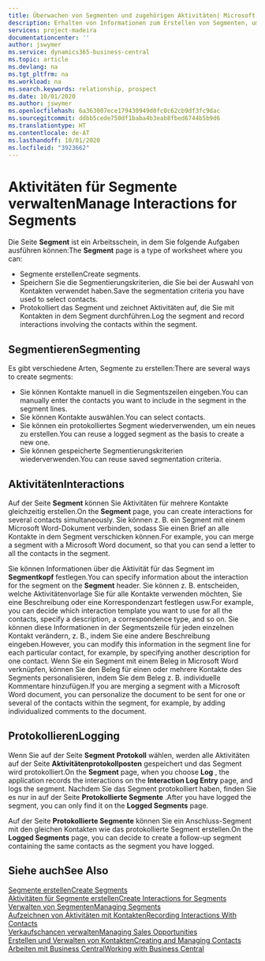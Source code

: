 ```yaml
---
title: Überwachen von Segmenten und zugehörigen Aktivitäten| Microsoft Docs
description: Erhalten von Informationen zum Erstellen von Segmenten, um Kontaktgruppen zu definieren und Festlegen von Aktivitäten für Segmente.
services: project-madeira
documentationcenter: ''
author: jswymer
ms.service: dynamics365-business-central
ms.topic: article
ms.devlang: na
ms.tgt_pltfrm: na
ms.workload: na
ms.search.keywords: relationship, prospect
ms.date: 10/01/2020
ms.author: jswymer
ms.openlocfilehash: 6a363007ece179430949d0fc0c62cb9df3fc9dac
ms.sourcegitcommit: ddbb5cede750df1baba4b3eab8fbed6744b5b9d6
ms.translationtype: HT
ms.contentlocale: de-AT
ms.lasthandoff: 10/01/2020
ms.locfileid: "3923662"
---
```

# <a name="manage-interactions-for-segments"></a><span data-ttu-id="1bc50-103">Aktivitäten für Segmente verwalten</span><span class="sxs-lookup"><span data-stu-id="1bc50-103">Manage Interactions for Segments</span></span>
<span data-ttu-id="1bc50-104">Die Seite **Segment** ist ein Arbeitsschein, in dem Sie folgende Aufgaben ausführen können:</span><span class="sxs-lookup"><span data-stu-id="1bc50-104">The **Segment** page is a type of worksheet where you can:</span></span>

* <span data-ttu-id="1bc50-105">Segmente erstellen</span><span class="sxs-lookup"><span data-stu-id="1bc50-105">Create segments.</span></span>
* <span data-ttu-id="1bc50-106">Speichern Sie die Segmentierungskriterien, die Sie bei der Auswahl von Kontakten verwendet haben.</span><span class="sxs-lookup"><span data-stu-id="1bc50-106">Save the segmentation criteria you have used to select contacts.</span></span>
* <span data-ttu-id="1bc50-107">Protokolliert das Segment und zeichnet Aktivitäten auf, die Sie mit Kontakten in dem Segment durchführen.</span><span class="sxs-lookup"><span data-stu-id="1bc50-107">Log the segment and record interactions involving the contacts within the segment.</span></span>

## <a name="segmenting"></a><span data-ttu-id="1bc50-108">Segmentieren</span><span class="sxs-lookup"><span data-stu-id="1bc50-108">Segmenting</span></span>
<span data-ttu-id="1bc50-109">Es gibt verschiedene Arten, Segmente zu erstellen:</span><span class="sxs-lookup"><span data-stu-id="1bc50-109">There are several ways to create segments:</span></span>

* <span data-ttu-id="1bc50-110">Sie können Kontakte manuell in die Segmentszeilen eingeben.</span><span class="sxs-lookup"><span data-stu-id="1bc50-110">You can manually enter the contacts you want to include in the segment in the segment lines.</span></span>
* <span data-ttu-id="1bc50-111">Sie können Kontakte auswählen.</span><span class="sxs-lookup"><span data-stu-id="1bc50-111">You can select contacts.</span></span>
* <span data-ttu-id="1bc50-112">Sie können ein protokolliertes Segment wiederverwenden, um ein neues zu erstellen.</span><span class="sxs-lookup"><span data-stu-id="1bc50-112">You can reuse a logged segment as the basis to create a new one.</span></span>
* <span data-ttu-id="1bc50-113">Sie können gespeicherte Segmentierungskriterien wiederverwenden.</span><span class="sxs-lookup"><span data-stu-id="1bc50-113">You can reuse saved segmentation criteria.</span></span>

## <a name="interactions"></a><span data-ttu-id="1bc50-114">Aktivitäten</span><span class="sxs-lookup"><span data-stu-id="1bc50-114">Interactions</span></span>
<span data-ttu-id="1bc50-115">Auf der Seite **Segment** können Sie Aktivitäten für mehrere Kontakte gleichzeitig erstellen.</span><span class="sxs-lookup"><span data-stu-id="1bc50-115">On the **Segment** page, you can create interactions for several contacts simultaneously.</span></span> <span data-ttu-id="1bc50-116">Sie können z. B. ein Segment mit einem Microsoft Word-Dokument verbinden, sodass Sie einen Brief an alle Kontakte in dem Segment verschicken können.</span><span class="sxs-lookup"><span data-stu-id="1bc50-116">For example, you can merge a segment with a Microsoft Word document, so that you can send a letter to all the contacts in the segment.</span></span>

<span data-ttu-id="1bc50-117">Sie können Informationen über die Aktivität für das Segment im **Segmentkopf** festlegen.</span><span class="sxs-lookup"><span data-stu-id="1bc50-117">You can specify information about the interaction for the segment on the **Segment** header.</span></span> <span data-ttu-id="1bc50-118">Sie können z. B. entscheiden, welche Aktivitätenvorlage Sie für alle Kontakte verwenden möchten, Sie eine Beschreibung oder eine Korrespondenzart festlegen usw.</span><span class="sxs-lookup"><span data-stu-id="1bc50-118">For example, you can decide which interaction template you want to use for all the contacts, specify a description, a correspondence type, and so on.</span></span> <span data-ttu-id="1bc50-119">Sie können diese Informationen in der Segmentszeile für jeden einzelnen Kontakt verändern, z. B., indem Sie eine andere Beschreibung eingeben.</span><span class="sxs-lookup"><span data-stu-id="1bc50-119">However, you can modify this information in the segment line for each particular contact, for example, by specifying another description for one contact.</span></span> <span data-ttu-id="1bc50-120">Wenn Sie ein Segment mit einem Beleg in Microsoft Word verknüpfen, können Sie den Beleg für einen oder mehrere Kontakte des Segments personalisieren, indem Sie dem Beleg z. B. individuelle Kommentare hinzufügen.</span><span class="sxs-lookup"><span data-stu-id="1bc50-120">If you are merging a segment with a Microsoft Word document, you can personalize the document to be sent for one or several of the contacts within the segment, for example, by adding individualized comments to the document.</span></span>

## <a name="logging"></a><span data-ttu-id="1bc50-121">Protokollieren</span><span class="sxs-lookup"><span data-stu-id="1bc50-121">Logging</span></span>
<span data-ttu-id="1bc50-122">Wenn Sie auf der Seite **Segment** **Protokoll** wählen, werden alle Aktivitäten auf der Seite **Aktivitätenprotokollposten** gespeichert und das Segment wird protokolliert.</span><span class="sxs-lookup"><span data-stu-id="1bc50-122">On the **Segment** page, when you choose **Log** , the application records the interactions on the **Interaction Log Entry** page, and logs the segment.</span></span> <span data-ttu-id="1bc50-123">Nachdem Sie das Segment protokolliert haben, finden Sie es nur in auf der Seite **Protokollierte Segmente** .</span><span class="sxs-lookup"><span data-stu-id="1bc50-123">After you have logged the segment, you can only find it on the **Logged Segments** page.</span></span>

<span data-ttu-id="1bc50-124">Auf der Seite **Protokollierte Segmente** können Sie ein Anschluss-Segment mit den gleichen Kontakten wie das protokollierte Segment erstellen.</span><span class="sxs-lookup"><span data-stu-id="1bc50-124">On the **Logged Segments** page, you can decide to create a follow-up segment containing the same contacts as the segment you have logged.</span></span>

## <a name="see-also"></a><span data-ttu-id="1bc50-125">Siehe auch</span><span class="sxs-lookup"><span data-stu-id="1bc50-125">See Also</span></span>
[<span data-ttu-id="1bc50-126">Segmente erstellen</span><span class="sxs-lookup"><span data-stu-id="1bc50-126">Create Segments</span></span>](marketing-how-create-segment.md)  
[<span data-ttu-id="1bc50-127">Aktivitäten für Segmente erstellen</span><span class="sxs-lookup"><span data-stu-id="1bc50-127">Create Interactions for Segments</span></span>](marketing-how-create-interactions.md)  
[<span data-ttu-id="1bc50-128">Verwalten von Segmenten</span><span class="sxs-lookup"><span data-stu-id="1bc50-128">Managing Segments</span></span>](marketing-segments.md)  
[<span data-ttu-id="1bc50-129">Aufzeichnen von Aktivitäten mit Kontakten</span><span class="sxs-lookup"><span data-stu-id="1bc50-129">Recording Interactions With Contacts</span></span>](marketing-interactions.md)  
[<span data-ttu-id="1bc50-130">Verkaufschancen verwalten</span><span class="sxs-lookup"><span data-stu-id="1bc50-130">Managing Sales Opportunities</span></span>](marketing-manage-sales-opportunities.md)  
[<span data-ttu-id="1bc50-131">Erstellen und Verwalten von Kontakten</span><span class="sxs-lookup"><span data-stu-id="1bc50-131">Creating and Managing Contacts</span></span>](marketing-contacts.md)  
[<span data-ttu-id="1bc50-132">Arbeiten mit  Business Central</span><span class="sxs-lookup"><span data-stu-id="1bc50-132">Working with Business Central</span></span>](ui-work-product.md)

